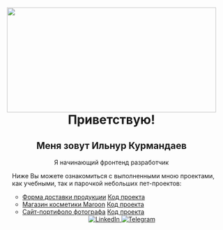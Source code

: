 <div id="header" align="center">
    <h1>
    <img src="https://media.giphy.com/media/QLKSt3wQqlj7a/giphy.gif" width="480" height="240" frameBorder="0"><br/>
        Приветствую!
    </h1>
    <h2>Меня зовут Ильнур Курмандаев</h2>
    <p>Я начинающий фронтенд разработчик</p>

</div>
<ul>Ниже Вы можете ознакомиться с выполненными мною проектами, как учебными, так и парочкой небольших пет-проектов:<ul/>
    <li>
        <a href="https://delivery-form.vercel.app/" style="underline:none,color:inherit">Форма доставки продукции</a>
        <a href="https://github.com/KIlnourik/delivery-form">Код проекта</a>
    </li>
    <li>
        <a href="#">Магазин косметики Maroon</a>
        <a href="https://github.com/KIlnourik/cosmetic-shop">Код проекта</a>
    </li>
    <li>
        <a href="https://kilnourik.github.io/photographer_portfolio/">Сайт-портифоло фотографа</a>
        <a href="https://github.com/KIlnourik/photographer_portfolio">Код проекта</a>
    </li>

<div id="socials" align="center">
    <a href="https://www.linkedin.com/in/ilnur-kurmandaev-196940282/">
        <img src="https://img.shields.io/badge/LinkedIn-blue?style=for-the-badge&logo=linkedin&logoColor=white" alt="LinkedIn">
    </a>
    <a href="https://t.me/KIlnourik">
        <img src="https://img.shields.io/badge/Telegram-blue?style=for-the-badge&logo=telegram&logoColor=white" alt="Telegram">
    </a>
</div>
